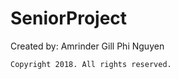 # SeniorProject
Created by:
    Amrinder Gill
    Phi Nguyen
    
    Copyright 2018. All rights reserved.
   

